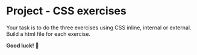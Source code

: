 # Project - CSS exercises

Your task is to do the three exercises using CSS inline, internal or external. 
Build a html file for each exercise. 

**Good luck!** 🚀

